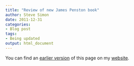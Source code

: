 ```yaml
---
title: "Review of new James Penston book"
author: Steve Simon
date: 2011-12-31
categories:
- Blog post
tags:
- Being updated
output: html_document
---
```


You can find an [earlier version][sim1] of this page on my [website][sim2].

[sim1]: http://www.pmean.com/11/penston.html
[sim2]: http://www.pmean.com
